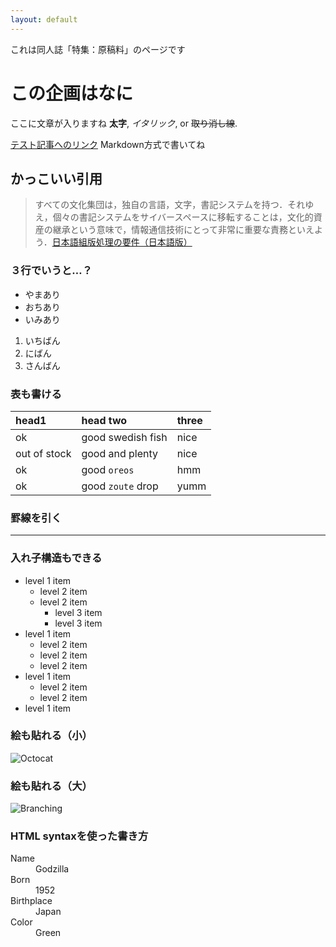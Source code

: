 ```yaml
---
layout: default
---
```


これは同人誌「特集：原稿料」のページです

# この企画はなに

ここに文章が入りますね
 **太字**, _イタリック_, or ~~取り消し線~~.

[テスト記事へのリンク](./posts/another-page.html)
Markdown方式で書いてね

## かっこいい引用

> すべての文化集団は，独自の言語，文字，書記システムを持つ．それゆえ，個々の書記システムをサイバースペースに移転することは，文化的資産の継承という意味で，情報通信技術にとって非常に重要な責務といえよう．[日本語組版処理の要件（日本語版）](https://www.w3.org/TR/jlreq/)

### ３行でいうと…？

*   やまあり
*   おちあり
*   いみあり

1.  いちばん
2.  にばん
3.  さんばん

### 表も書ける

| head1        | head two          | three |
|:-------------|:------------------|:------|
| ok           | good swedish fish | nice  |
| out of stock | good and plenty   | nice  |
| ok           | good `oreos`      | hmm   |
| ok           | good `zoute` drop | yumm  |

### 罫線を引く

* * *

### 入れ子構造もできる

- level 1 item
  - level 2 item
  - level 2 item
    - level 3 item
    - level 3 item
- level 1 item
  - level 2 item
  - level 2 item
  - level 2 item
- level 1 item
  - level 2 item
  - level 2 item
- level 1 item

### 絵も貼れる（小）   

![Octocat](https://github.githubassets.com/images/icons/emoji/octocat.png)

### 絵も貼れる（大）
   
![Branching](https://guides.github.com/activities/hello-world/branching.png)


### HTML syntaxを使った書き方

<dl>
<dt>Name</dt>
<dd>Godzilla</dd>
<dt>Born</dt>
<dd>1952</dd>
<dt>Birthplace</dt>
<dd>Japan</dd>
<dt>Color</dt>
<dd>Green</dd>
</dl>
